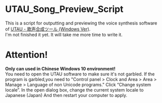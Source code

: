 # UTAU_Song_Preview_Script
This is a script for outputting and previewing the voice synthesis software of [UTAU - 歌声合成ツール (Windows Ver)](https://utau-synth.com).  
I'm not finished it yet.
It will take me more time to write it.

# Attention!
__Only can used in Chinese Windows 10 environment!__  
You need to open the UTAU software to make sure it's not garbled.
If the program is garbled,you need to "Control panel > Clock and Area > Area > Manage > Language of non Unicode programs." Click “Change system locale”. 
In the open dialog box, change the current system locale to Japanese (Japan) And then restart your computer to apply.
